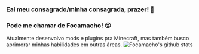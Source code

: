 ### Eai meu consagrado/minha consagrada, prazer! 👋
### Pode me chamar de Focamacho! 😜
Atualmente desenvolvo mods e plugins pra Minecraft, mas também busco aprimorar minhas habilidades em outras áreas.
![Focamacho's github stats](https://github-readme-stats.vercel.app/api?username=Focamacho&count_private=true&theme=radical)
